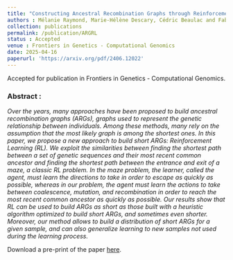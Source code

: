 ```yaml
---
title: "Constructing Ancestral Recombination Graphs through Reinforcement Learning"
authors : Mélanie Raymond, Marie-Hélène Descary, Cédric Beaulac and Fabrice Larribe
collection: publications
permalink: /publication/ARGRL
status : Accepted
venue : Frontiers in Genetics - Computational Genomics
date: 2025-04-16
paperurl: 'https://arxiv.org/pdf/2406.12022'
---
```


Accepted for publication in Frontiers in Genetics - Computational Genomics.

### Abstract :

*Over the years, many approaches have been proposed to build ancestral recombination graphs (ARGs), graphs used to represent the genetic
relationship between individuals. Among these methods, many rely on the
assumption that the most likely graph is among the shortest ones. In this
paper, we propose a new approach to build short ARGs: Reinforcement
Learning (RL). We exploit the similarities between finding the shortest
path between a set of genetic sequences and their most recent common
ancestor and finding the shortest path between the entrance and exit of
a maze, a classic RL problem. In the maze problem, the learner, called
the agent, must learn the directions to take in order to escape as quickly
as possible, whereas in our problem, the agent must learn the actions to
take between coalescence, mutation, and recombination in order to reach
the most recent common ancestor as quickly as possible. Our results show
that RL can be used to build ARGs as short as those built with a heuristic
algorithm optimized to build short ARGs, and sometimes even shorter.
Moreover, our method allows to build a distribution of short ARGs for a
given sample, and can also generalize learning to new samples not used
during the learning process.*

Download a pre-print of the paper [here](https://arxiv.org/pdf/2406.12022). 
